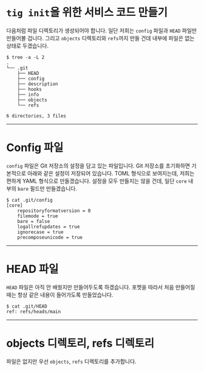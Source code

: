 # `tig init`을 위한 서비스 코드 만들기
다음처럼 파일 디렉토리가 생성되어야 합니다. 일단 저희는 `config` 파일과 `HEAD` 파일만 만들어볼 겁니다. 그리고 `objects` 디렉토리와 `refs`까지 만들 건데 내부에 파일은 없는 상태로 두겠습니다.

```shell
$ tree -a -L 2
.
└── .git
    ├── HEAD
    ├── config
    ├── description
    ├── hooks
    ├── info
    ├── objects
    └── refs

6 directories, 3 files
```

---
# Config 파일
`config` 파일은 Git 저장소의 설정을 담고 있는 파일입니다. Git 저장소를 초기화하면 기본적으로 아래와 같은 설정이 저장되어 있습니다. TOML 형식으로 보여지는데, 저희는 편하게 YAML 형식으로 만들겠습니다. 설정을 모두 만들지는 않을 건데, 일단 `core` 내부의 `bare` 필드만 만들겠습니다. 

```shell
$ cat .git/config
[core]
	repositoryformatversion = 0
	filemode = true
	bare = false
	logallrefupdates = true
	ignorecase = true
	precomposeunicode = true
```

---
# HEAD 파일
`HEAD` 파일은 아직 안 배웠지만 만들어두도록 하겠습니다. 포멧을 따라서 처음 만들어질 때는 항상 같은 내용이 들어가도록 만들었습니다.

```shell
$ cat .git/HEAD
ref: refs/heads/main
```

---
# objects 디렉토리, refs 디렉토리

파일은 없지만 우선 `objects`, `refs` 디렉토리를 추가합니다.
